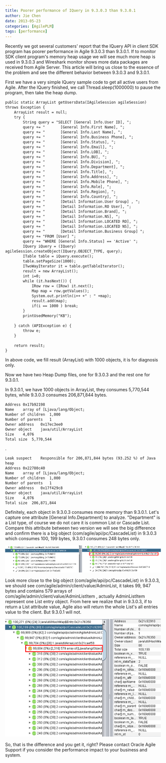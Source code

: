 ```yaml
---
title: Poorer performance of IQuery in 9.3.0.3 than 9.3.0.1
author: Jie Chen
date: 2013-05-23
categories: [AgilePLM]
tags: [performance]
---
```


Recently we got several customers' report that the IQuery API in client SDK program has poorer performance in Agile 9.3.0.3 than 9.3.0.1. If to monitor SDK client program's memory heap usage we will see much more heap is used in 9.3.0.3 and Wireshark monitor shows more data packages are received from Agile Server. This article will bring us close to the essence of the problem and see the different behavior between 9.3.0.3 and 9.3.0.1.

First we have a very simple IQuery sample code to get all active users from Agile. After the IQuery finished, we call Thread.sleep(1000000) to pause the program, then take the heap dump.

    public static ArrayList getUsersData(IAgileSession agileSession) throws Exception {
        ArrayList result = null;
        try {
            String query = "SELECT [General Info.User ID], ";
            query += "       [General Info.First Name], ";
            query += "       [General Info.Last Name], ";
            query += "       [General Info.Business Phone], ";
            query += "       [General Info.Status], ";
            query += "       [General Info.Email], ";
            query += "       [General Info.LOB], ";
            query += "       [General Info.BU], ";
            query += "       [General Info.Division], ";
            query += "       [General Info.Department], ";
            query += "       [General Info.Title], ";
            query += "       [General Info.Address], ";
            query += "       [General Info.Mobile Phone], ";
            query += "       [General Info.Role], ";
            query += "       [General Info.Region], ";
            query += "       [General Info.Country], ";
            query += "       [Detail Information.User Group] , ";
            query += "       [Detail Information.RO User], ";
            query += "       [Detail Information.Brand], ";  
            query += "       [Detail Information.NS], ";
            query += "       [Detail Information.LOCATED RO], ";
            query += "       [Detail Information.LOCATED NS], ";
            query += "       [Detail Information.Business Group] ";
            query += "FROM [User] ";
            query += "WHERE [General Info.Status] == 'Active' ";
            IQuery iQuery = (IQuery) agileSession.createObject(IQuery.OBJECT_TYPE, query);
            ITable table = iQuery.execute();
            table.setPageSize(1000);
            ITwoWayIterator it = table.getTableIterator();
            result = new ArrayList();
            int i=0;
            while (it.hasNext()) {
                IRow row = (IRow) it.next();
                Map map = row.getValues();
                System.out.println(i++ +" : " +map);
                result.add(map);
                if(i == 1000 ) break;
            }
            printUsedMemory("KB");
            
        } catch (APIException e) {
            throw e;
        }

        return result;
    }

In above code, we fill result (ArrayList) with 1000 objects, it is for diagnosis only.

Now we have two Heap Dump files, one for 9.3.0.3 and the rest one for 9.3.0.1.

In 9.3.0.1, we have 1000 objects in ArrayList, they consumes 5,770,544 bytes, while 9.3.0.3 consumes 206,871,844 bytes.

	Address	0x17b92198
	Name	array of [Ljava/lang/Object;
	Number of children	1,000
	Number of parents	1
	Owner address	0x17ec3ee0
	Owner object	java/util/ArrayList
	Size	4,076
	Total size	5,770,544

.

	Leak suspect	Responsible for 206,871,844 bytes (93.252 %) of Java heap
	Address	0x22780c40
	Name	array of [Ljava/lang/Object;
	Number of children	1,000
	Number of parents	1
	Owner address	0x17f429c8
	Owner object	java/util/ArrayList
	Size	4,076
	Total size	206,871,844

Definitely, each object in 9.3.0.3 consumes more memory than 9.3.0.1. Let's capture one attribute [General Info.Department] to analyze. "Department" is a List type, of course we do not care it is common List or Cascade List. Compare this attribute between two version we will see the big difference and confirm there is a big object (com/agile/api/pc/CascadeList) in 9.3.0.3 which consumes 100, 199 bytes, 9.3.0.1 consumes 248 bytes only.

![](/assets/res/troubleshooting_agileplm-poorperfiquery9303-1.png)

Look more close to the big object (com/agile/api/pc/CascadeList) in 9.3.0.3, we should see com/agile/admin/client/value/AdminList, it takes 99, 947 bytes and contains 579 arrays of com/agile/admin/client/value/AdminListItem , actually AdminListItem represent one List entry object. From here we realize that in 9.3.0.3, if to return a List attribute value, Agile also will return the whole List's all entries value to the client. But 9.3.0.1 will not.

![](/assets/res/troubleshooting_agileplm-poorperfiquery9303-2.png)

So, that is the difference and you get it, right? Please contact Oracle Agile Support if you consider the performance impact to your business and system.




